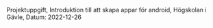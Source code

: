 Projektuppgift, Introduktion till att skapa appar för android, Högskolan i Gävle, Datum: 2022-12-26
